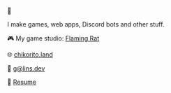 :wave:

I make games, web apps, Discord bots and other stuff.

🎮 My game studio: [Flaming Rat](https://github.com/flamingrat)

🌐 [chikorito.land](https://chikorito.land)

📧 g@lins.dev

📄 [Resume](https://rxresu.me/fizzydrinks/full-stack-web)
